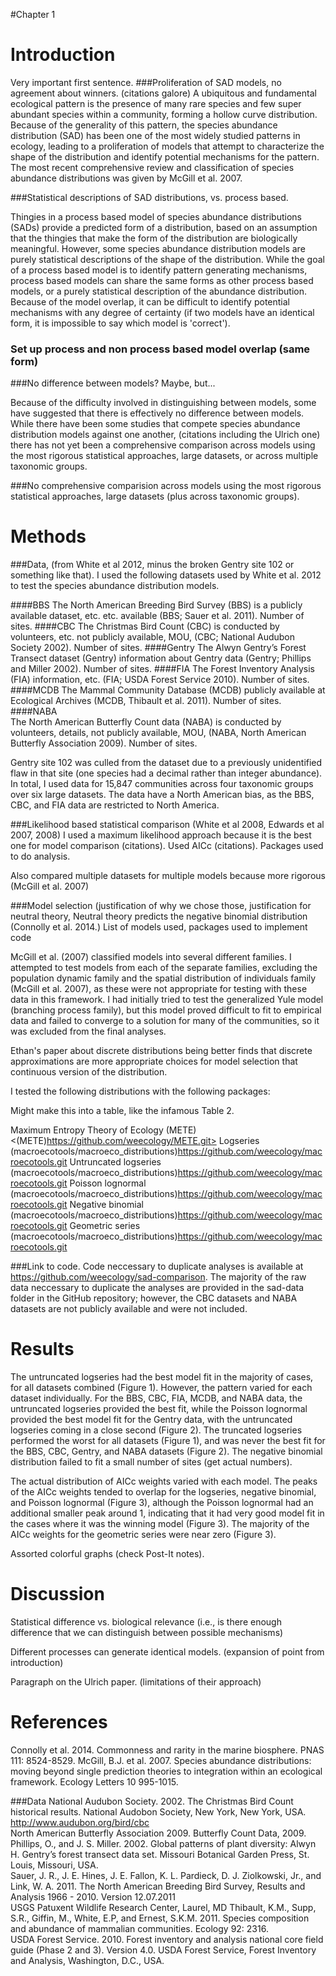 #Chapter 1

# Introduction
Very important first sentence.
###Proliferation of SAD models, no agreement about winners. (citations galore)
A ubiquitous and fundamental ecological pattern is the presence of many rare species and few super abundant species within a community, forming a hollow curve distribution.  Because of the generality of this pattern, the species abundance distribution (SAD) has been one of the most widely studied patterns in ecology, leading to a proliferation of models that attempt to characterize the shape of the distribution and identify potential mechanisms for the pattern. The most recent comprehensive review and classification of species abundance distributions was given by McGill et al. 2007.


###Statistical descriptions of SAD distributions, vs. process based.  

Thingies in a process based model of species abundance distributions (SADs) provide a predicted form of a distribution, based on an assumption that the thingies that make the form of the distribution are biologically meaningful.  However, some species abundance distribution models are purely statistical descriptions of the shape of the distribution.  While the goal of a process based model is to identify pattern generating mechanisms, process based models can share the same forms as other process based models, or a purely statistical description of the abundance distribution.  Because of the model overlap, it can be difficult to identify potential mechanisms with any degree of certainty (if two models have an identical form, it is impossible to say which model is 'correct').

### Set up process and non process based model overlap (same form)


###No difference between models?  Maybe, but...

Because of the difficulty involved in distinguishing between models, some have suggested that there is effectively no difference between models.  While there have been some studies that compete species abundance distribution models against one another, (citations including the Ulrich one) there has not yet been a comprehensive comparison across models using the most rigorous statistical approaches, large datasets, or across multiple taxonomic groups.

###No comprehensive comparision across models using the most rigorous statistical approaches, large datasets (plus across taxonomic groups).


# Methods
###Data, (from White et al 2012, minus the broken Gentry site 102 or something like that).
I used the following datasets used by White et al. 2012 to test the species abundance distribution models.  

####BBS
The North American Breeding Bird Survey (BBS) is a publicly available dataset, etc. etc.  available <link to BBS data> (BBS;
Sauer et al. 2011). Number of sites.
####CBC
The Christmas Bird Count (CBC) is conducted by volunteers, etc. not publicly available, MOU, (CBC; National Audubon Society 2002). Number of sites.
####Gentry
The Alwyn Gentry’s Forest Transect dataset (Gentry) information about Gentry data (Gentry; Phillips and
Miller 2002). Number of sites.
####FIA
The Forest Inventory Analysis (FIA) information, etc. (FIA; USDA Forest Service 2010). Number of sites.
####MCDB
The Mammal Community Database (MCDB) publicly available at Ecological Archives <link> (MCDB, Thibault et al. 2011). Number of sites.
####NABA    
The North American Butterfly Count data (NABA) is conducted by volunteers, details, not publicly available, MOU, (NABA, North American Butterfly Association 2009). Number of sites.

Gentry site 102 was culled from the dataset due to a previously unidentified flaw in that site (one species had a decimal rather than integer abundance).  In total, I used data for 15,847 communities across four taxonomic groups over six large datasets.  The data have a North American bias, as the BBS, CBC, and FIA data are restricted to North America.

###Likelihood based statistical comparison (White et al 2008, Edwards et al 2007, 2008)
I used a maximum likelihood approach because it is the best one for model comparison (citations).
Used AICc (citations).
Packages used to do analysis.

Also compared multiple datasets for multiple models because more rigorous (McGill et al. 2007)


###Model selection (justification of why we chose those, justification for neutral theory, Neutral theory predicts the negative binomial distribution (Connolly et al. 2014.)
List of models used, packages used to implement code

McGill et al. (2007) classified models into several different families.  I attempted to test models from each of the separate families, excluding the population dynamic family and the spatial distribution of individuals family (McGill et al. 2007), as these were not appropriate for testing with these data in this framework.  I had initially tried to test the generalized Yule model (branching process family), but this model proved difficult to fit to empirical data and failed to converge to a solution for many of the communities, so it was excluded from the final analyses.

Ethan's paper about discrete distributions being better finds that discrete approximations are more appropriate choices for model selection that continuous version of the distribution.

I tested the following distributions with the following packages: 

Might make this into a table, like the infamous Table 2.

Maximum Entropy Theory of Ecology (METE) <(METE)https://github.com/weecology/METE.git>
Logseries (macroecotools/macroeco_distributions)<https://github.com/weecology/macroecotools.git>
Untruncated logseries (macroecotools/macroeco_distributions)<https://github.com/weecology/macroecotools.git>
Poisson lognormal (macroecotools/macroeco_distributions)<https://github.com/weecology/macroecotools.git>
Negative binomial (macroecotools/macroeco_distributions)<https://github.com/weecology/macroecotools.git>
Geometric series (macroecotools/macroeco_distributions)<https://github.com/weecology/macroecotools.git> 




###Link to code.
Code neccessary to duplicate analyses is available at <https://github.com/weecology/sad-comparison>. The majority of the raw data neccessary to duplicate the analyses are provided in the sad-data folder in the GitHub repository; however, the CBC datasets and NABA datasets are not publicly available and were not included.


# Results
The untruncated logseries had the best model fit in the majority of cases, for all datasets combined (Figure 1).  However, the pattern varied for each dataset individually.  For the BBS, CBC, FIA, MCDB, and NABA data, the untruncated logseries provided the best fit, while the Poisson lognormal provided the best model fit for the Gentry data, with the untruncated logseries coming in a close second (Figure 2).  The truncated logseries performed the worst for all datasets (Figure 1), and was never the best fit for the BBS, CBC, Gentry, and NABA datasets (Figure 2).  The negative binomial distribution failed to fit a small number of sites (get actual numbers).

The actual distribution of AICc weights varied with each model.  The peaks of the AICc weights tended to overlap for the logseries, negative binomial, and Poisson lognormal (Figure 3), although the Poisson lognormal had an additional smaller peak around 1, indicating that it had very good model fit in the cases where it was the winning model (Figure 3).  The majority of the AICc weights for the geometric series were near zero (Figure 3).

Assorted colorful graphs (check Post-It notes).

# Discussion

Statistical difference vs. biological relevance (i.e., is there enough difference that we can distinguish between possible mechanisms)

Different processes can generate identical models. (expansion of point from introduction)

Paragraph on the Ulrich paper. (limitations of their approach)

# References
Connolly et al. 2014. Commonness and rarity in the marine biosphere. PNAS 111: 8524-8529.
McGill, B.J. et al. 2007. Species abundance distributions: moving beyond single prediction theories to integration within an ecological framework. Ecology Letters 10 995-1015.

###Data
National Audubon Society. 2002. The Christmas Bird Count
historical results. National Audobon Society, New York,
New York, USA. http://www.audubon.org/bird/cbc  
North American Butterfly Association 2009. Butterfly Count Data, 2009.  
Phillips, O., and J. S. Miller. 2002. Global patterns of plant
diversity: Alwyn H. Gentry’s forest transect data set.
Missouri Botanical Garden Press, St. Louis, Missouri, USA.  
Sauer, J. R., J. E. Hines, J. E. Fallon, K. L. Pardieck, D. J. Ziolkowski, Jr., and Link, W. A. 2011. The
North American Breeding Bird Survey, Results and Analysis 1966 - 2010. Version 12.07.2011  
USGS Patuxent Wildlife Research Center, Laurel, MD
Thibault, K.M., Supp, S.R., Giffin, M., White, E.P, and Ernest, S.K.M. 2011. Species composition and
abundance of mammalian communities. Ecology 92: 2316.  
USDA Forest Service. 2010. Forest inventory and analysis
national core field guide (Phase 2 and 3). Version 4.0. USDA
Forest Service, Forest Inventory and Analysis, Washington,
D.C., USA.






